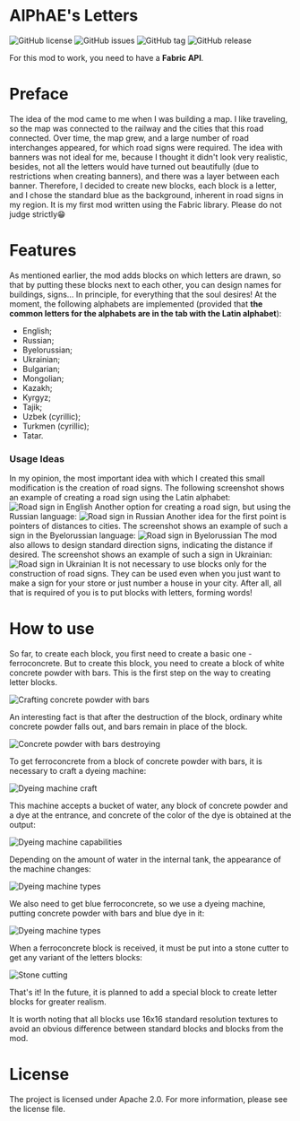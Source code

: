# AlPhAE's Letters
![GitHub license](https://img.shields.io/github/license/Ortodontalio/alphaes-letters.svg)
![GitHub issues](https://img.shields.io/github/issues/Ortodontalio/alphaes-letters.svg)
![GitHub tag](https://img.shields.io/github/v/tag/Ortodontalio/alphaes-letters.svg)
![GitHub release](https://img.shields.io/github/release/Ortodontalio/alphaes-letters.svg)

For this mod to work, you need to have a **Fabric API**.

# Preface
The idea of the mod came to me when I was building a map. I like traveling, so the map was connected to the railway and the cities that this road connected. Over time, the map grew, and a large number of road interchanges appeared, for which road signs were required. The idea with banners was not ideal for me, because I thought it didn't look very realistic, besides, not all the letters would have turned out beautifully (due to restrictions when creating banners), and there was a layer between each banner. Therefore, I decided to create new blocks, each block is a letter, and I chose the standard blue as the background, inherent in road signs in my region. It is my first mod written using the Fabric library. Please do not judge strictly😁

# Features
As mentioned earlier, the mod adds blocks on which letters are drawn, so that by putting these blocks next to each other, you can design names for buildings, signs... In principle, for everything that the soul desires! At the moment, the following alphabets are implemented (provided that **the common letters for the alphabets are in the tab with the Latin alphabet**):
- English;
- Russian;
- Byelorussian;
- Ukrainian;
- Bulgarian;
- Mongolian;
- Kazakh;
- Kyrgyz;
- Tajik;
- Uzbek (cyrillic);
- Turkmen (cyrillic);
- Tatar.
### Usage Ideas
In my opinion, the most important idea with which I created this small modification is the creation of road signs. The following screenshot shows an example of creating a road sign using the Latin alphabet:
![Road sign in English](src/main/resources/readme/english_sign.png)
Another option for creating a road sign, but using the Russian language:
![Road sign in Russian](src/main/resources/readme/russian_sign.png)
Another idea for the first point is pointers of distances to cities. The screenshot shows an example of such a sign in the Byelorussian language:
![Road sign in Byelorussian](src/main/resources/readme/byelorussian_sign.png)
The mod also allows to design standard direction signs, indicating the distance if desired. The screenshot shows an example of such a sign in Ukrainian:
![Road sign in Ukrainian](src/main/resources/readme/ukrainian_sign.png)
It is not necessary to use blocks only for the construction of road signs. They can be used even when you just want to make a sign for your store or just number a house in your city. After all, all that is required of you is to put blocks with letters, forming words!
# How to use
So far, to create each block, you first need to create a basic one - ferroconcrete. But to create this block, you need
to create a block of white concrete powder with bars. This is the first step on the way to creating letter blocks.

![Crafting concrete powder with bars](src/main/resources/readme/powder_craft.png)

An interesting fact is that after the destruction of the block, ordinary white concrete powder falls out, and bars remain 
in place of the block.

![Concrete powder with bars destroying](src/main/resources/readme/powder_destroying.png)

To get ferroconcrete from a block of concrete powder with bars, it is necessary to craft a dyeing machine:

![Dyeing machine craft](src/main/resources/readme/dyeing_machine_craft.png)

This machine accepts a bucket of water, any block of concrete powder and a dye at the entrance, and concrete of the 
color of the dye is obtained at the output:

![Dyeing machine capabilities](src/main/resources/readme/concrete_craft.png)

Depending on the amount of water in the internal tank, the appearance of the machine changes:

![Dyeing machine types](src/main/resources/readme/dyeing_machine_types.png)

We also need to get blue ferroconcrete, so we use a dyeing machine, putting concrete powder with bars and
blue dye in it:

![Dyeing machine types](src/main/resources/readme/letter_powder_craft.png)

When a ferroconcrete block is received, it must be put into a stone cutter to get any variant of the letters blocks:

![Stone cutting](src/main/resources/readme/stonecutter.png)

That's it! In the future, it is planned to add a special block to create letter blocks for greater realism.

It is worth noting that all blocks use 16x16 standard resolution textures to avoid an obvious difference between standard blocks and blocks from the mod.
# License
The project is licensed under Apache 2.0. For more information, please see the license file.